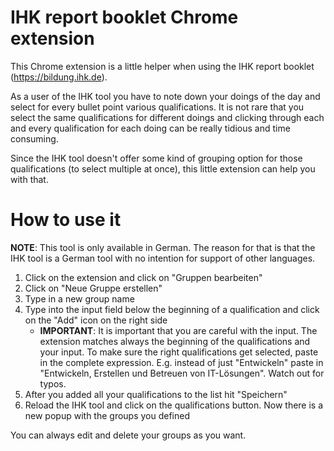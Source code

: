 # IHK report booklet Chrome extension

This Chrome extension is a little helper when using the IHK report booklet (<https://bildung.ihk.de>).

As a user of the IHK tool you have to note down your doings of the day and select for every bullet point various qualifications. It is not rare that you select the same qualifications for different doings and clicking through each and every qualification for each doing can be really tidious and time consuming.

Since the IHK tool doesn't offer some kind of grouping option for those qualifications (to select multiple at once), this little extension can help you with that.

# How to use it

**NOTE**: This tool is only available in German. The reason for that is that the IHK tool is a German tool with no intention for support of other languages.

1. Click on the extension and click on "Gruppen bearbeiten"
2. Click on "Neue Gruppe erstellen"
3. Type in a new group name
4. Type into the input field below the beginning of a qualification and click on the "Add" icon on the right side
   - **IMPORTANT**: It is important that you are careful with the input. The extension matches always the beginning of the qualifications and your input. To make sure the right qualifications get selected, paste in the complete expression. E.g. instead of just "Entwickeln" paste in "Entwickeln, Erstellen und Betreuen von IT-Lösungen".
     Watch out for typos.
5. After you added all your qualifications to the list hit "Speichern"
6. Reload the IHK tool and click on the qualifications button. Now there is a new popup with the groups you defined

You can always edit and delete your groups as you want.
